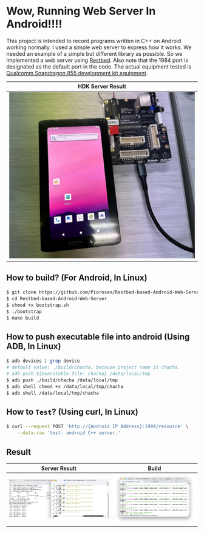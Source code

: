 # Wow, Running Web Server In Android!!!!

This project is intended to record programs written in C++ on Android working normally. I used a simple web server to express how it works. We needed an example of a simple but different library as possible. So we implemented a web server using [Restbed](https://github.com/Corvusoft/restbed). Also note that the 1984 port is designated as the default port in the code. The actual equipment tested is [Qualcomm Snapdragon 855 development kit equipment](https://developer.qualcomm.com/hardware/snapdragon-855-hdk).

HDK Server Result|
:---:|
![HDK Device image](document/hdk.jpg)|

## How to build? (For Android, In Linux)

```sh
$ git clone https://github.com/Piorosen/Restbed-based-Android-Web-Server
$ cd Restbed-based-Android-Web-Server
$ chmod +x bootstrap.sh
$ ./bootstrap
$ make build
```

## How to push executable file into android (Using ADB, In Linux)

```sh
$ adb devices | grep device
# default value: ./build/chacha, because project name is chacha.
# adb push ${executable file: chacha} /data/local/tmp
$ adb push ./build/chacha /data/local/tmp
$ adb shell chmod +x /data/local/tmp/chacha
$ adb shell /data/local/tmp/chacha
```

## How to `Test`? (Using curl, In Linux)

```sh
$ curl --request POST 'http://{Android IP Address}:1984/resource' \
    --data-raw 'test: android C++ server.'
```

## Result

Server Result|Build
:---:|:---:
![Server Communicate Test](document/result.png)|![build success message](document/build.png)
